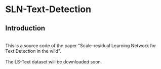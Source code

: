 # SLN-Text-Detection


## Introduction

<br>
This is a source code of the paper "Scale-residual Learning Network for Text Detection in the wild".
<br>

<br>
The LS-Text dataset will be downloaded soon.
<br>
